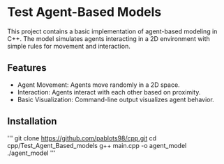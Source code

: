 # Test Agent-Based Models
This project contains a basic implementation of agent-based modeling in C++. The model simulates agents interacting in a 2D environment with simple rules for movement and interaction.
## Features 
- Agent Movement: Agents move randomly in a 2D space.
- Interaction: Agents interact with each other based on proximity.
- Basic Visualization: Command-line output visualizes agent behavior.
## Installation 
''' 
git clone https://github.com/pablots98/cpp.git
cd cpp/Test_Agent_Based_models
g++ main.cpp -o agent_model
./agent_model
'''
